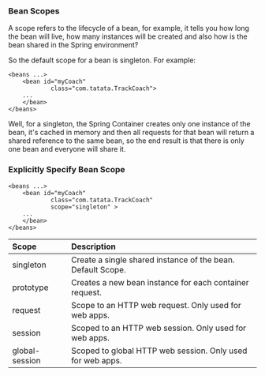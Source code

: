 ### Bean Scopes

A scope refers to the lifecycle of a bean, for example,
it tells you how long the bean will live, how many instances will be created and
also how is the bean shared in the Spring environment?
  
So the default scope for a bean is singleton. For example:

```
<beans ...>
    <bean id="myCoach"
            class="com.tatata.TrackCoach">
    ...
    </bean>
</beans>
```

Well, for a singleton, the Spring Container creates only one instance of the bean, 
it's cached in memory and then all requests for that bean will return a 
shared reference to the same bean, so the end result is that there is only one bean
and everyone will share it.

### Explicitly Specify Bean Scope

```
<beans ...>
    <bean id="myCoach"
            class="com.tatata.TrackCoach"
            scope="singleton" >
    ...
    </bean>
</beans>
```

| Scope          | Description                                                 | 
| :------------- |:------------------------------------------------------------| 
| singleton      | Create a single shared instance of the bean. Default Scope. |
| prototype      | Creates a new bean instance for each container request.     | 
| request        | Scope to an HTTP web request. Only used for web apps.       |
| session        | Scoped to an HTTP web session. Only used for web apps.      |
| global-session | Scoped to global HTTP web session. Only used for web apps.  |